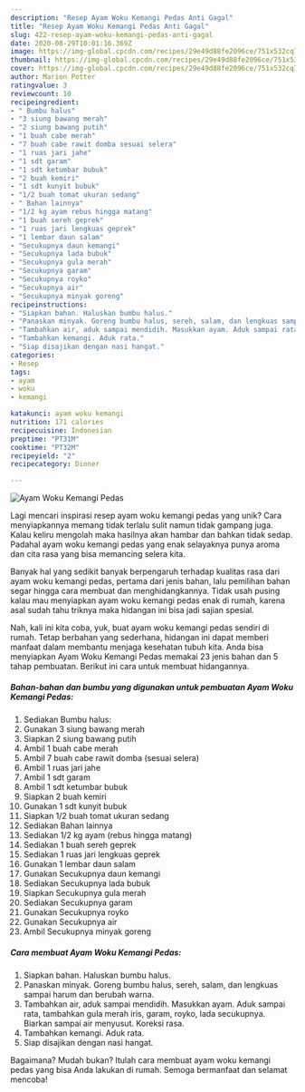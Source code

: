 ```yaml
---
description: "Resep Ayam Woku Kemangi Pedas Anti Gagal"
title: "Resep Ayam Woku Kemangi Pedas Anti Gagal"
slug: 422-resep-ayam-woku-kemangi-pedas-anti-gagal
date: 2020-08-29T10:01:16.369Z
image: https://img-global.cpcdn.com/recipes/29e49d88fe2096ce/751x532cq70/ayam-woku-kemangi-pedas-foto-resep-utama.jpg
thumbnail: https://img-global.cpcdn.com/recipes/29e49d88fe2096ce/751x532cq70/ayam-woku-kemangi-pedas-foto-resep-utama.jpg
cover: https://img-global.cpcdn.com/recipes/29e49d88fe2096ce/751x532cq70/ayam-woku-kemangi-pedas-foto-resep-utama.jpg
author: Marion Potter
ratingvalue: 3
reviewcount: 10
recipeingredient:
- " Bumbu halus"
- "3 siung bawang merah"
- "2 siung bawang putih"
- "1 buah cabe merah"
- "7 buah cabe rawit domba sesuai selera"
- "1 ruas jari jahe"
- "1 sdt garam"
- "1 sdt ketumbar bubuk"
- "2 buah kemiri"
- "1 sdt kunyit bubuk"
- "1/2 buah tomat ukuran sedang"
- " Bahan lainnya"
- "1/2 kg ayam rebus hingga matang"
- "1 buah sereh geprek"
- "1 ruas jari lengkuas geprek"
- "1 lembar daun salam"
- "Secukupnya daun kemangi"
- "Secukupnya lada bubuk"
- "Secukupnya gula merah"
- "Secukupnya garam"
- "Secukupnya royko"
- "Secukupnya air"
- "Secukupnya minyak goreng"
recipeinstructions:
- "Siapkan bahan. Haluskan bumbu halus."
- "Panaskan minyak. Goreng bumbu halus, sereh, salam, dan lengkuas sampai harum dan berubah warna."
- "Tambahkan air, aduk sampai mendidih. Masukkan ayam. Aduk sampai rata, tambahkan gula merah iris, garam, royko, lada secukupnya. Biarkan sampai air menyusut. Koreksi rasa."
- "Tambahkan kemangi. Aduk rata."
- "Siap disajikan dengan nasi hangat."
categories:
- Resep
tags:
- ayam
- woku
- kemangi

katakunci: ayam woku kemangi 
nutrition: 171 calories
recipecuisine: Indonesian
preptime: "PT31M"
cooktime: "PT32M"
recipeyield: "2"
recipecategory: Dinner

---
```



![Ayam Woku Kemangi Pedas](https://img-global.cpcdn.com/recipes/29e49d88fe2096ce/751x532cq70/ayam-woku-kemangi-pedas-foto-resep-utama.jpg)

Lagi mencari inspirasi resep ayam woku kemangi pedas yang unik? Cara menyiapkannya memang tidak terlalu sulit namun tidak gampang juga. Kalau keliru mengolah maka hasilnya akan hambar dan bahkan tidak sedap. Padahal ayam woku kemangi pedas yang enak selayaknya punya aroma dan cita rasa yang bisa memancing selera kita.



Banyak hal yang sedikit banyak berpengaruh terhadap kualitas rasa dari ayam woku kemangi pedas, pertama dari jenis bahan, lalu pemilihan bahan segar hingga cara membuat dan menghidangkannya. Tidak usah pusing kalau mau menyiapkan ayam woku kemangi pedas enak di rumah, karena asal sudah tahu triknya maka hidangan ini bisa jadi sajian spesial.


Nah, kali ini kita coba, yuk, buat ayam woku kemangi pedas sendiri di rumah. Tetap berbahan yang sederhana, hidangan ini dapat memberi manfaat dalam membantu menjaga kesehatan tubuh kita. Anda bisa menyiapkan Ayam Woku Kemangi Pedas memakai 23 jenis bahan dan 5 tahap pembuatan. Berikut ini cara untuk membuat hidangannya.

<!--inarticleads1-->

##### Bahan-bahan dan bumbu yang digunakan untuk pembuatan Ayam Woku Kemangi Pedas:

1. Sediakan  Bumbu halus:
1. Gunakan 3 siung bawang merah
1. Siapkan 2 siung bawang putih
1. Ambil 1 buah cabe merah
1. Ambil 7 buah cabe rawit domba (sesuai selera)
1. Ambil 1 ruas jari jahe
1. Ambil 1 sdt garam
1. Ambil 1 sdt ketumbar bubuk
1. Siapkan 2 buah kemiri
1. Gunakan 1 sdt kunyit bubuk
1. Siapkan 1/2 buah tomat ukuran sedang
1. Sediakan  Bahan lainnya
1. Sediakan 1/2 kg ayam (rebus hingga matang)
1. Sediakan 1 buah sereh geprek
1. Sediakan 1 ruas jari lengkuas geprek
1. Gunakan 1 lembar daun salam
1. Gunakan Secukupnya daun kemangi
1. Sediakan Secukupnya lada bubuk
1. Siapkan Secukupnya gula merah
1. Sediakan Secukupnya garam
1. Gunakan Secukupnya royko
1. Gunakan Secukupnya air
1. Ambil Secukupnya minyak goreng




<!--inarticleads2-->

##### Cara membuat Ayam Woku Kemangi Pedas:

1. Siapkan bahan. Haluskan bumbu halus.
1. Panaskan minyak. Goreng bumbu halus, sereh, salam, dan lengkuas sampai harum dan berubah warna.
1. Tambahkan air, aduk sampai mendidih. Masukkan ayam. Aduk sampai rata, tambahkan gula merah iris, garam, royko, lada secukupnya. Biarkan sampai air menyusut. Koreksi rasa.
1. Tambahkan kemangi. Aduk rata.
1. Siap disajikan dengan nasi hangat.




Bagaimana? Mudah bukan? Itulah cara membuat ayam woku kemangi pedas yang bisa Anda lakukan di rumah. Semoga bermanfaat dan selamat mencoba!
